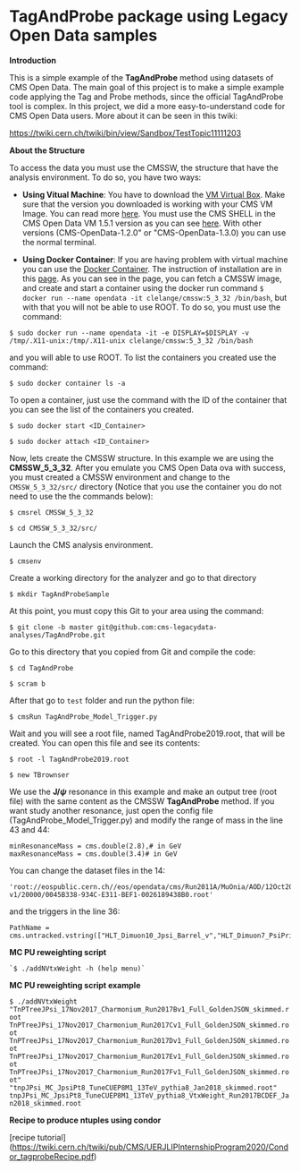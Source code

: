 # TagAndProbe package using Legacy Open Data samples

**Introduction**

This is a simple example of the **TagAndProbe** method using datasets of CMS Open Data. The main goal of this project is to make a simple example code applying the Tag and Probe methods, since the official TagAndProbe tool is complex. In this project, we did a more easy-to-understand code for CMS Open Data users. More about it can be seen in this twiki:

https://twiki.cern.ch/twiki/bin/view/Sandbox/TestTopic11111203


**About the Structure**

To access the data you must use the CMSSW, the structure that have the analysis environment. To do so, you have two ways:

 - **Using Vitual Machine**: You have to download the [VM Virtual Box](https://www.virtualbox.org/wiki/Download_Old_Builds). Make sure that the version you downloaded is working with your CMS VM Image. You can read more [here](http://opendata-dev.web.cern.ch/docs/cms-virtual-machine-2011). You must use the CMS SHELL in the CMS Open Data VM 1.5.1 version as you can see [here](http://opendata-dev.web.cern.ch/docs/cms-getting-started-2011). With other versions (CMS-OpenData-1.2.0" or "CMS-OpenData-1.3.0) you can use the normal terminal.


- **Using Docker Container**: If you are having problem with virtual machine you can use the [Docker Container](https://www.docker.com/resources/what-container). The instruction of installation are in this [page](https://docs.docker.com/install/). As you can see in the page, you can fetch a CMSSW image, and create and start a container using the docker run command `$ docker run --name opendata -it clelange/cmssw:5_3_32 /bin/bash`, but with that you will not be able to use ROOT. To do so, you must use the command:

`$ sudo docker run --name opendata -it -e DISPLAY=$DISPLAY -v /tmp/.X11-unix:/tmp/.X11-unix clelange/cmssw:5_3_32 /bin/bash`

and you will able to use ROOT. To list the containers you created use the command:

`$ sudo docker container ls -a`

To open a container, just use the command with the ID of the container that you can see the list of the containers you created.

`$ sudo docker start <ID_Container>`

`$ sudo docker attach <ID_Container>`

Now, lets create the CMSSW structure. In this example we are using the **CMSSW_5_3_32**. After you emulate you CMS Open Data ova with success, you must created a CMSSW environment and change to the `CMSSW_5_3_32/src/` directory (Notice that you use the container you do not need to use the the commands below): 

`$ cmsrel CMSSW_5_3_32`

`$ cd CMSSW_5_3_32/src/`

Launch the CMS analysis environment.

`$ cmsenv`

Create a working directory for the analyzer and go to that directory 

`$ mkdir TagAndProbeSample`

At this point, you must copy this Git to your area using the command:

`$ git clone -b master git@github.com:cms-legacydata-analyses/TagAndProbe.git`

Go to this directory that you copied from Git and compile the code:

`$ cd TagAndProbe`

`$ scram b`

After that go to `test` folder and run the python file:

`$ cmsRun TagAndProbe_Model_Trigger.py`

Wait and you will see a root file, named TagAndProbe2019.root, that will be created. You can open this file and see its contents:

`$ root -l TagAndProbe2019.root`

`$ new TBrownser`

We use the **J/$\psi$** resonance in this example and make an output tree (root file) with the same content as the CMSSW **TagAndProbe** method. If you want study another resonance, just open the config file (TagAndProbe_Model_Trigger.py) and modify the range of mass in the line 43 and 44:

	minResonanceMass = cms.double(2.8),# in GeV
	maxResonanceMass = cms.double(3.4)# in GeV

You can change the dataset files in the 14:

	'root://eospublic.cern.ch//eos/opendata/cms/Run2011A/MuOnia/AOD/12Oct2013-v1/20000/0045B338-934C-E311-BEF1-0026189438B0.root'     
	
and the triggers in the line 36:

	PathName = cms.untracked.vstring(["HLT_Dimuon10_Jpsi_Barrel_v","HLT_Dimuon7_PsiPrime_v"]), 

	
**MC PU reweighting script**


	`$ ./addNVtxWeight -h (help menu)`

**MC PU reweighting script example**


`$ ./addNVtxWeight "TnPTreeJPsi_17Nov2017_Charmonium_Run2017Bv1_Full_GoldenJSON_skimmed.root TnPTreeJPsi_17Nov2017_Charmonium_Run2017Cv1_Full_GoldenJSON_skimmed.root TnPTreeJPsi_17Nov2017_Charmonium_Run2017Dv1_Full_GoldenJSON_skimmed.root TnPTreeJPsi_17Nov2017_Charmonium_Run2017Ev1_Full_GoldenJSON_skimmed.root TnPTreeJPsi_17Nov2017_Charmonium_Run2017Fv1_Full_GoldenJSON_skimmed.root" "tnpJPsi_MC_JpsiPt8_TuneCUEP8M1_13TeV_pythia8_Jan2018_skimmed.root" tnpJPsi_MC_JpsiPt8_TuneCUEP8M1_13TeV_pythia8_VtxWeight_Run2017BCDEF_Jan2018_skimmed.root`

**Recipe to produce ntuples using condor**

[recipe tutorial] (https://twiki.cern.ch/twiki/pub/CMS/UERJLIPInternshipProgram2020/Condor_tagprobeRecipe.pdf)



	


